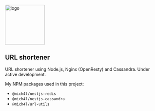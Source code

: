 <img width="130" src="https://user-images.githubusercontent.com/43048524/135918686-d7a73bea-18d8-4fc0-9fd3-04cf10c6badb.png" alt="logo" /> </br>
## URL shortener
URL shortener using Node.js, Nginx (OpenResty) and Cassandra. Under active development.

My NPM packages used in this project:
- `@mich4l/nestjs-redis`
- `@mich4l/nestjs-cassandra`
- `@mich4l/url-utils`
